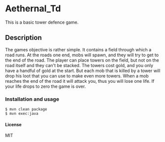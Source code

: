 # Aethernal_Td

This is a basic tower defence game.

## Description

The games objective is rather simple. It contains a field through which a road runs.
At the roads one end, mobs will spawn, and they will try to get to the end of the road.
The player can place towers on the field, but not on the road itself and they can't be stacked.
The towers cost gold, and you only have a handful of gold at the start. But each mob that is killed
by a tower will drop his loot that you can use to make even more towers.
When a mob reaches the end of the road it will attack you, thus you will lose one life.
If your life drops to zero the game is over.

### Installation and usage

``` 
$ mvn clean package
$ mvn exec:java
```

#### License

MIT